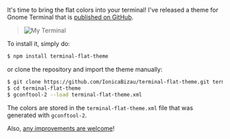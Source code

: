 It's time to bring the flat colors into your terminal! I've released a theme for Gnome Terminal that is [published on GitHub](https://github.com/IonicaBizau/terminal-flat-theme).

> ![My Terminal](https://i.imgur.com/4IEq42Q.png)

To install it, simply do:

```sh
$ npm install terminal-flat-theme
```

or clone the repository and import the theme manually:

```sh
$ git clone https://github.com/IonicaBizau/terminal-flat-theme.git terminal-flat-theme
$ cd terminal-flat-theme
$ gconftool-2 --load terminal-flat-theme.xml
```

The colors are stored in the `terminal-flat-theme.xml` file that was generated with `gconftool-2`.

Also, [any improvements are welcome](https://github.com/IonicaBizau/terminal-flat-theme#how-to-contribute)!
